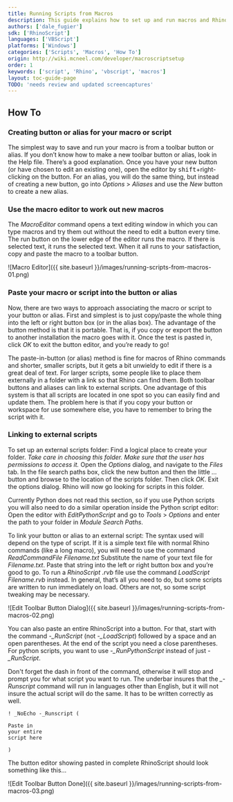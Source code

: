 ```yaml
---
title: Running Scripts from Macros
description: This guide explains how to set up and run macros and RhinoScripts.
authors: ['dale_fugier']
sdk: ['RhinoScript']
languages: ['VBScript']
platforms: ['Windows']
categories: ['Scripts', 'Macros', 'How To']
origin: http://wiki.mcneel.com/developer/macroscriptsetup
order: 1
keywords: ['script', 'Rhino', 'vbscript', 'macros']
layout: toc-guide-page
TODO: 'needs review and updated screencaptures'
---
```


 
## How To

### Creating button or alias for your macro or script

The simplest way to save and run your macro is from a toolbar button or alias.  If you don’t know how to make a new toolbar button or alias, look in the Help file.  There’s a good explanation.  Once you have your new button (or have chosen to edit an existing one), open the editor by <kbd>shift</kbd>+right-clicking on the button.  For an alias, you will do the same thing, but instead of creating a new button, go into *Options* > *Aliases* and use the *New* button to create a new alias.

### Use the macro editor to work out new macros

The *MacroEditor* command opens a text editing window in which you can type macros and try them out without the need to edit a button every time.  The run button on the lower edge of the editor runs the macro.  If there is selected text, it runs the selected text.  When it all runs to your satisfaction, copy and paste the macro to a toolbar button.

![Macro Editor]({{ site.baseurl }}/images/running-scripts-from-macros-01.png)

### Paste your macro or script into the button or alias

Now, there are two ways to approach associating the macro or script to your button or alias.  First and simplest is to just copy/paste the whole thing into the left or right button box (or in the alias box).  The advantage of the button method is that it is portable.  That is, if you copy or export the button to another installation the macro goes with it.  Once the test is pasted in, click *OK* to exit the button editor, and you’re ready to go!

The paste-in-button (or alias) method is fine for macros of Rhino commands and shorter, smaller scripts, but it gets a bit unwieldy to edit if there is a great deal of text.  For larger scripts, some people like to place them externally in a folder with a link so that Rhino can find them.  Both toolbar buttons and aliases can link to external scripts.  One advantage of this system is that all scripts are located in one spot so you can easily find and update them.  The problem here is that if you copy your button or workspace for use somewhere else, you have to remember to bring the script with it.

### Linking to external scripts

To set up an external scripts folder: Find a logical place to create your folder.  *Take care in choosing this folder. Make sure that the user has permissions to access it.*  Open the *Options* dialog, and navigate to the *Files* tab.  In the file search paths box, click the new button and then the little *...* button and browse to the location of the scripts folder.  Then click *OK*.  Exit the options dialog. Rhino will now go looking for scripts in this folder.

Currently Python does not read this section, so if you use Python scripts you will also need to do a similar operation inside the Python script editor: Open the editor with *EditPythonScript* and go to *Tools* > *Options* and enter the path to your folder in *Module Search Paths*.

To link your button or alias to an external script: The syntax used will depend on the type of script.  If it is a simple text file with normal Rhino commands (like a long macro), you will need to use the command *ReadCommandFile Filename.txt*  Substitute the name of your text file for *Filename.txt*.  Paste that string into the left or right button box and you’re good to go.  To run a *RhinoScript .rvb* file use the command *LoadScript Filename.rvb* instead.  In general, that’s all you need to do, but some scripts are written to run immediately on load.  Others are not, so some script tweaking may be necessary.

![Edit Toolbar Button Dialog]({{ site.baseurl }}/images/running-scripts-from-macros-02.png)

You can also paste an entire RhinoScript into a button. For that, start with the command *-_RunScript* (not *-_LoadScript*) followed by a space and an open parentheses.  At the end of the script you need a close parentheses.  For python scripts, you want to use *-_RunPythonScript* instead of just *-_RunScript*.

Don't forget the dash in front of the command, otherwise it will stop and prompt you for what script you want to run.  The underbar insures that the *_-Runscript* command will run in languages other than English, but it will not insure the actual script will do the same.  It has to be written correctly as well.

```
! _NoEcho -_Runscript (

Paste in
your entire
script here

)
```

The button editor showing pasted in complete RhinoScript should look something like this...

![Edit Toolbar Button Done]({{ site.baseurl }}/images/running-scripts-from-macros-03.png)
